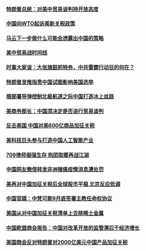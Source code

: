 #### [特朗普总统：对美中贸易谈判持开放态度](../pages/zyyyoeqqvi/4576916.md) 

#### [中国向WTO起诉美新关税政策](../pages/zyyyoeqqvi/4576818.md) 

#### [马云下一步做什么可能会透露出中国的策略](../pages/zyyyoeqqvi/4576807.md) 

#### [美中贸易战时间线](../pages/zyyyoeqqvi/4576723.md) 

#### [时事大家谈：大张旗鼓抓特务，中共雷霆行动目的何在？](../pages/zyyyoeqqvi/4576678.md) 

#### [特朗普发推指责中国试图影响美国选举](../pages/zyyyoeqqvi/4576592.md) 

#### [俄部署导弹控制北极航道之际中国打造冰上丝路](../pages/zyyyoeqqvi/4576534.md) 

#### [美商务部长：中国须决定是否进行贸易谈判](../pages/zyyyoeqqvi/4576486.md) 

#### [反击美国  中国对美600亿商品加征关税](../pages/zyyyoeqqvi/4576450.md) 

#### [美科技巨头参与打造中国人工智能产业](../pages/zyyyoeqqvi/4576425.md) 

#### [709律师倔强生存 抱团取暖再战江湖](../pages/zyyyoeqqvi/4576410.md) 

#### [中国网友微信转发非洲猪瘟疫情消息遭处罚](../pages/zyyyoeqqvi/4576345.md) 

#### [美再对中国加征关税后全球股市平稳 北京反应低调](../pages/zyyyoeqqvi/4576282.md) 

#### [中国官媒：中梵可能9月底签署主教任命权协议](../pages/zyyyoeqqvi/4576257.md) 

#### [美国从对中国加征关税清单上去除稀土金属](../pages/zyyyoeqqvi/4576216.md) 

#### [中国欧盟商会报告：中国对改革开放的监管滞后于经济增长](../pages/zyyyoeqqvi/4576209.md) 

#### [美国商会反对特朗普对2000亿美元中国产品加征关税](../pages/zyyyoeqqvi/4576094.md) 

